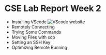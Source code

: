 # CSE Lab Report Week 2



- Installing VScode
![VScode website](/Users/natsu/Documents/cse-15l-lab-report-/images/Week2/vscode.png)	
- Remotely Connecting
- Trying Some Commands
- Moving Files with scp
- Setting an SSH Key
- Optimizing Remote Running